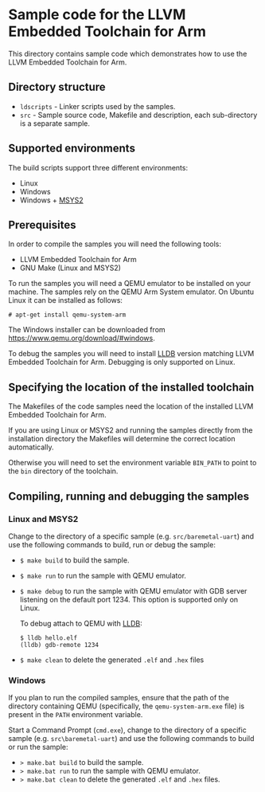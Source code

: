 # Sample code for the LLVM Embedded Toolchain for Arm

This directory contains sample code which demonstrates how to use the LLVM
Embedded Toolchain for Arm.

## Directory structure

* `ldscripts` - Linker scripts used by the samples.
* `src` - Sample source code, Makefile and description, each sub-directory is a
  separate sample.

## Supported environments

The build scripts support three different environments:
* Linux
* Windows
* Windows + [MSYS2](https://www.msys2.org/)

## Prerequisites

In order to compile the samples you will need the following tools:
* LLVM Embedded Toolchain for Arm
* GNU Make (Linux and MSYS2)

To run the samples you will need a QEMU emulator to be installed on your
machine. The samples rely on
the QEMU Arm System emulator. On Ubuntu Linux it can be installed as follows:

```
# apt-get install qemu-system-arm
```

The Windows installer can be downloaded from
https://www.qemu.org/download/#windows.

To debug the samples you will need to install [LLDB](https://lldb.llvm.org/)
version matching LLVM Embedded Toolchain for Arm.
Debugging is only supported on Linux.

## Specifying the location of the installed toolchain

The Makefiles of the code samples need the location of the installed LLVM
Embedded Toolchain for Arm.

If you are using Linux or MSYS2 and running the samples directly from the
installation directory the Makefiles will determine the correct location
automatically.

Otherwise you will need to set the environment variable ``BIN_PATH`` to point
to the ``bin`` directory of the toolchain.

## Compiling, running and debugging the samples

### Linux and MSYS2

Change to the directory of a specific sample (e.g. ``src/baremetal-uart``) and
use the following commands to build, run or debug the sample:
* ``$ make build`` to build the sample.
* ``$ make run`` to run the sample with QEMU emulator.
* ``$ make debug`` to run the sample with QEMU emulator with GDB server
  listening on the default port 1234. This option is supported only on
  Linux.

  To debug attach to QEMU with [LLDB](https://lldb.llvm.org/):

  ```
  $ lldb hello.elf
  (lldb) gdb-remote 1234
  ```
* ``$ make clean`` to delete the generated ``.elf`` and ``.hex`` files

### Windows

If you plan to run the compiled samples, ensure that the path of the directory
containing QEMU (specifically, the ``qemu-system-arm.exe`` file) is present in
the ``PATH`` environment variable.

Start a Command Prompt (``cmd.exe``), change to the directory of a specific
sample (e.g. ``src\baremetal-uart``) and use the following commands to build or
run the sample:
* ``> make.bat build`` to build the sample.
* ``> make.bat run`` to run the sample with QEMU emulator.
* ``> make.bat clean`` to delete the generated ``.elf`` and ``.hex`` files.
